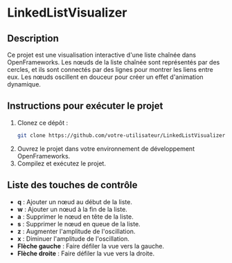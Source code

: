 # LinkedListVisualizer

## Description

Ce projet est une visualisation interactive d'une liste chaînée dans OpenFrameworks. Les nœuds de la liste chaînée sont représentés par des cercles, et ils sont connectés par des lignes pour montrer les liens entre eux. Les nœuds oscillent en douceur pour créer un effet d'animation dynamique.

## Instructions pour exécuter le projet

1. Clonez ce dépôt :
    ```sh
    git clone https://github.com/votre-utilisateur/LinkedListVisualizer.git
    ```
2. Ouvrez le projet dans votre environnement de développement OpenFrameworks.
3. Compilez et exécutez le projet.

## Liste des touches de contrôle

- **q** : Ajouter un nœud au début de la liste.
- **w** : Ajouter un nœud à la fin de la liste.
- **a** : Supprimer le nœud en tête de la liste.
- **s** : Supprimer le nœud en queue de la liste.
- **z** : Augmenter l'amplitude de l'oscillation.
- **x** : Diminuer l'amplitude de l'oscillation.
- **Flèche gauche** : Faire défiler la vue vers la gauche.
- **Flèche droite** : Faire défiler la vue vers la droite.